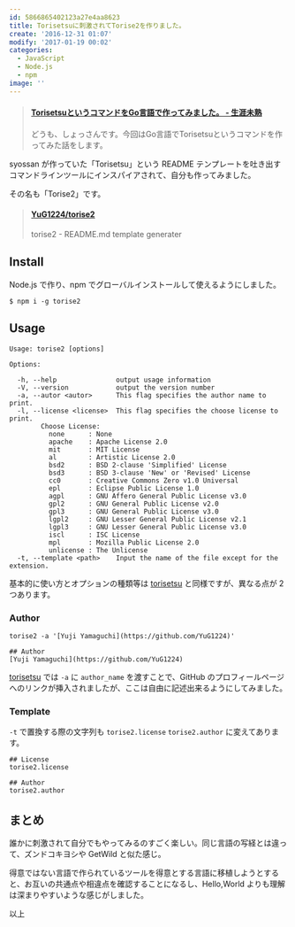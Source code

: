 ```yaml
---
id: 5866865402123a27e4aa8623
title: Torisetsuに刺激されてTorise2を作りました。
create: '2016-12-31 01:07'
modify: '2017-01-19 00:02'
categories:
  - JavaScript
  - Node.js
  - npm
image: ''
---
```


<blockquote class="embedly-card" data-card-key="efc9713d77434ae8b88ef22dda0a91e8" data-card-controls="0" data-card-width="500" data-card-type="article" data-card-align="left"><h4><a href="http://syossan.hateblo.jp/entry/2016/01/06/203450">TorisetsuというコマンドをGo言語で作ってみました。 - 生涯未熟</a></h4><p>どうも、しょっさんです。今回はGo言語でTorisetsuというコマンドを作ってみた話をします。</p></blockquote>

syossan が作っていた「Torisetsu」という README テンプレートを吐き出すコマンドラインツールにインスパイアされて、自分も作ってみました。

その名も「Torise2」です。

<blockquote class="embedly-card" data-card-key="efc9713d77434ae8b88ef22dda0a91e8" data-card-controls="0" data-card-width="500" data-card-type="article" data-card-align="left"><h4><a href="https://github.com/YuG1224/torise2">YuG1224/torise2</a></h4><p>torise2 - README.md template generater</p></blockquote>

<!-- more -->

## Install

Node.js で作り、npm でグローバルインストールして使えるようにしました。

```
$ npm i -g torise2
```

## Usage

```
Usage: torise2 [options]

Options:

  -h, --help               output usage information
  -V, --version            output the version number
  -a, --autor <autor>      This flag specifies the author name to print.
  -l, --license <license>  This flag specifies the choose license to print.
        Choose License:
          none      : None
          apache    : Apache License 2.0
          mit       : MIT License
          al        : Artistic License 2.0
          bsd2      : BSD 2-clause 'Simplified' License
          bsd3      : BSD 3-clause 'New' or 'Revised' License
          cc0       : Creative Commons Zero v1.0 Universal
          epl       : Eclipse Public License 1.0
          agpl      : GNU Affero General Public License v3.0
          gpl2      : GNU General Public License v2.0
          gpl3      : GNU General Public License v3.0
          lgpl2     : GNU Lesser General Public License v2.1
          lgpl3     : GNU Lesser General Public License v3.0
          iscl      : ISC License
          mpl       : Mozilla Public License 2.0
          unlicense : The Unlicense
  -t, --template <path>    Input the name of the file except for the extension.
```

基本的に使い方とオプションの種類等は [torisetsu](https://github.com/syossan27/torisetsu) と同様ですが、異なる点が 2 つあります。

### Author

```
torise2 -a '[Yuji Yamaguchi](https://github.com/YuG1224)'
```

```
## Author
[Yuji Yamaguchi](https://github.com/YuG1224)
```

[torisetsu](https://github.com/syossan27/torisetsu) では `-a` に `author_name` を渡すことで、GitHub のプロフィールページへのリンクが挿入されましたが、ここは自由に記述出来るようにしてみました。

### Template

`-t` で置換する際の文字列も `torise2.license` `torise2.author` に変えてあります。

```
## License
torise2.license

## Author
torise2.author
```

## まとめ

誰かに刺激されて自分でもやってみるのすごく楽しい。同じ言語の写経とは違って、ズンドコキヨシや GetWild と似た感じ。

得意ではない言語で作られているツールを得意とする言語に移植しようとすると、お互いの共通点や相違点を確認することになるし、Hello,World よりも理解は深まりやすいような感じがしました。

以上
